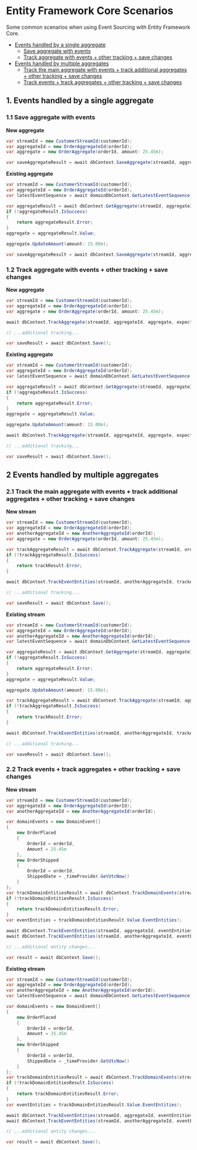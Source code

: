 # Entity Framework Core Scenarios

Some common scenarios when using Event Sourcing with Entity Framework Core.

- [Events handled by a single aggregate](#1)
    - [Save aggregate with events](#1.1)
    - [Track aggregate with events + other tracking + save changes](#1.2)
- [Events handled by multiple aggregates](#2)
    - [Track the main aggregate with events + track additional aggregates + other tracking + save changes](#2.1)
    - [Track events + track aggregates + other tracking + save changes](#2.2)

<a name="1"></a>
## 1. Events handled by a single aggregate

<a name="1.1"></a>
### 1.1 Save aggregate with events

**New aggregate**
```C#
var streamId = new CustomerStreamId(customerId);
var aggregateId = new OrderAggregateId(orderId);
var aggregate = new OrderAggregate(orderId, amount: 25.45m);

var saveAggregateResult = await dbContext.SaveAggregate(streamId, aggregateId, aggregate, expectedEventSequence: 0);
```

**Existing aggregate**
```C#
var streamId = new CustomerStreamId(customerId);
var aggregateId = new OrderAggregateId(orderId);
var latestEventSequence = await domainDbContext.GetLatestEventSequence(streamId);

var aggregateResult = await dbContext.GetAggregate(streamId, aggregateId);
if (!aggregateResult.IsSuccess)
{
    return aggregateResult.Error;
}
aggregate = aggregateResult.Value;

aggregate.UpdateAmount(amount: 15.00m);

var saveAggregateResult = await dbContext.SaveAggregate(streamId, aggregateId, aggregate, expectedEventSequence: latestEventSequence);
```

<a name="1.2"></a>
### 1.2 Track aggregate with events + other tracking + save changes

**New aggregate**
```C#
var streamId = new CustomerStreamId(customerId);
var aggregateId = new OrderAggregateId(orderId);
var aggregate = new OrderAggregate(orderId, amount: 25.45m);

await dbContext.TrackAggregate(streamId, aggregateId, aggregate, expectedEventSequence: 0);

// ...additional tracking...

var saveResult = await dbContext.Save();
```

**Existing aggregate**
```C#
var streamId = new CustomerStreamId(customerId);
var aggregateId = new OrderAggregateId(orderId);
var latestEventSequence = await domainDbContext.GetLatestEventSequence(streamId);

var aggregateResult = await dbContext.GetAggregate(streamId, aggregateId);
if (!aggregateResult.IsSuccess)
{
    return aggregateResult.Error;
}
aggregate = aggregateResult.Value;

aggregate.UpdateAmount(amount: 15.00m);

await dbContext.TrackAggregate(streamId, aggregateId, aggregate, expectedEventSequence: latestEventSequence);

// ...additional tracking...

var saveResult = await dbContext.Save();
```

<a name="2"></a>
## 2 Events handled by multiple aggregates

<a name="2.1"></a>
### 2.1 Track the main aggregate with events + track additional aggregates + other tracking + save changes

**New stream**
```C#
var streamId = new CustomerStreamId(customerId);
var aggregateId = new OrderAggregateId(orderId);
var anotherAggregateId = new AnotherAggregateId(orderId);
var aggregate = new OrderAggregate(orderId, amount: 25.45m);

var trackAggregateResult = await dbContext.TrackAggregate(streamId, orderAggregateId, aggregate, expectedEventSequence: 0);
if (!trackAggregateResult.IsSuccess)
{
    return trackResult.Error;
}

await dbContext.TrackEventEntities(streamId, anotherAggregateId, trackAggregateResult.Value.EventEntities!, expectedEventSequence: 0);

// ...additional tracking...

var saveResult = await dbContext.Save();
```

**Existing stream**
```C#
var streamId = new CustomerStreamId(customerId);
var aggregateId = new OrderAggregateId(orderId);
var anotherAggregateId = new AnotherAggregateId(orderId);
var latestEventSequence = await domainDbContext.GetLatestEventSequence(streamId);

var aggregateResult = await dbContext.GetAggregate(streamId, aggregateId);
if (!aggregateResult.IsSuccess)
{
    return aggregateResult.Error;
}
aggregate = aggregateResult.Value;

aggregate.UpdateAmount(amount: 15.00m);

var trackAggregateResult = await dbContext.TrackAggregate(streamId, aggregateId, aggregate, expectedEventSequence: latestEventSequence);
if (!trackAggregateResult.IsSuccess)
{
    return trackResult.Error;
}

await dbContext.TrackEventEntities(streamId, anotherAggregateId, trackAggregateResult.Value.EventEntities!, expectedEventSequence: latestEventSequence);

// ...additional tracking...

var saveResult = await dbContext.Save();
```

<a name="2.2"></a>
### 2.2 Track events + track aggregates + other tracking + save changes

**New stream**
```C#
var streamId = new CustomerStreamId(customerId);
var aggregateId = new OrderAggregateId(orderId);
var anotherAggregateId = new AnotherAggregateId(orderId);

var domainEvents = new DomainEvent[]
{
    new OrderPlaced
    {
        OrderId = orderId,
        Amount = 25.45m
    },
    new OrderShipped
    {
        OrderId = orderId,
        ShippedDate = _timeProvider.GetUtcNow()
    }
};
var trackDomainEntitiesResult = await dbContext.TrackDomainEvents(streamId, domainEvents, expectedEventSequence: 0);
if (!trackDomainEntitiesResult.IsSuccess)
{
    return trackDomainEntitiesResult.Error;
}
var eventEntities = trackDomainEntitiesResult.Value.EventEntities!;

await dbContext.TrackEventEntities(streamId, aggregateId, eventEntities, expectedEventSequence: 0);
await dbContext.TrackEventEntities(streamId, anotherAggregateId, eventEntities, expectedEventSequence: 0);

// ...additional entity changes...

var result = await dbContext.Save();
```

**Existing stream**
```C#
var streamId = new CustomerStreamId(customerId);
var aggregateId = new OrderAggregateId(orderId);
var anotherAggregateId = new AnotherAggregateId(orderId);
var latestEventSequence = await domainDbContext.GetLatestEventSequence(streamId);

var domainEvents = new DomainEvent[]
{
    new OrderPlaced
    {
        OrderId = orderId,
        Amount = 25.45m
    },
    new OrderShipped
    {
        OrderId = orderId,
        ShippedDate = _timeProvider.GetUtcNow()
    }
};
var trackDomainEntitiesResult = await dbContext.TrackDomainEvents(streamId, domainEvents, expectedEventSequence: latestEventSequence);
if (!trackDomainEntitiesResult.IsSuccess)
{
    return trackDomainEntitiesResult.Error;
}
var eventEntities = trackDomainEntitiesResult.Value.EventEntities!;

await dbContext.TrackEventEntities(streamId, aggregateId, eventEntities, expectedEventSequence: latestEventSequence);
await dbContext.TrackEventEntities(streamId, anotherAggregateId, eventEntities, expectedEventSequence: latestEventSequence);

// ...additional entity changes...

var result = await dbContext.Save();
```

